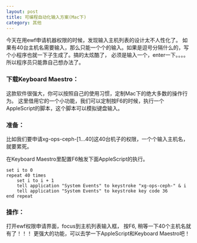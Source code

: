 ```yaml
---
layout: post
title: 可编程自动化输入方案(Mac下)
category: 其他
---
```


今天在用ewf申请机器权限的时候，发现输入主机列表的设计太不人性化了。
如果有40台主机名需要输入，那么只能一个个的输入。如果是逗号分隔什么的，写个小程序也就一下子生成了。搞的太炫酷了， 必须是输入一个，enter一下。。。。
所以程序员只能靠自己想办法了。

### 下载Keyboard Maestro：
这款软件很强大，你可以按照自己的使用习惯，定制Mac下的绝大多数的操作行为。
这里借用它的一个小功能，我们可以定制按F6的时候，执行一个AppleScript的脚本，这个脚本可以模拟键盘输入。

### 准备：
比如我们要申请xg-ops-ceph-[1...40]这40台机子的权限，一个个输入主机名，就要累死。

在Keyboard Maestro里配置F6触发下面AppleScript的执行。
```
set i to 0
repeat 40 times
    set i to i + 1
    tell application "System Events" to keystroke "xg-ops-ceph-" & i
    tell application "System Events" to keystroke key code 36
end repeat
```

### 操作：
打开ewf权限申请界面，focus到主机列表输入框， 按F6, 稍等一下40个主机名就有了！！！
更强大的功能，可以去学一下AppleScript和Keyboard Maestro吧！

